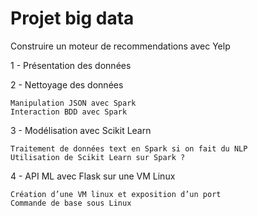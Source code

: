 # Projet big data
 
 Construire un moteur de recommendations avec Yelp
 
1 -  Présentation des données

2 - Nettoyage des données

    Manipulation JSON avec Spark
    Interaction BDD avec Spark

3 - Modélisation avec Scikit Learn

    Traitement de données text en Spark si on fait du NLP
    Utilisation de Scikit Learn sur Spark ?

4 - API ML avec Flask sur une VM Linux

    Création d’une VM linux et exposition d’un port
    Commande de base sous Linux
